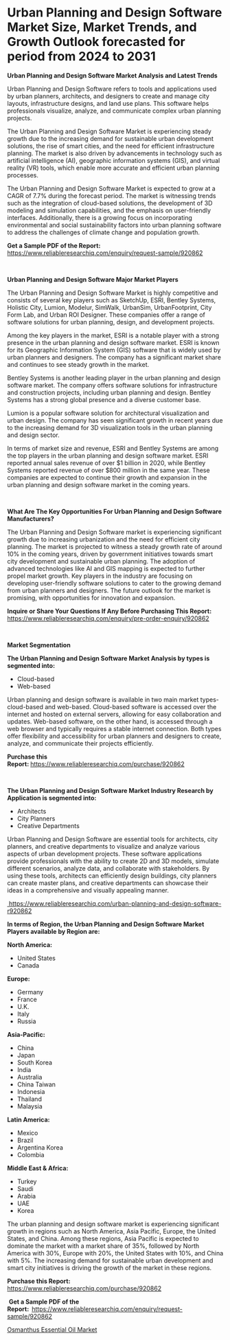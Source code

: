 <p><h1>Urban Planning and Design Software Market Size, Market Trends, and Growth Outlook forecasted for period from 2024 to 2031</h1></p><p><strong>Urban Planning and Design Software Market Analysis and Latest Trends</strong></p>
<p><p>Urban Planning and Design Software refers to tools and applications used by urban planners, architects, and designers to create and manage city layouts, infrastructure designs, and land use plans. This software helps professionals visualize, analyze, and communicate complex urban planning projects.</p><p>The Urban Planning and Design Software Market is experiencing steady growth due to the increasing demand for sustainable urban development solutions, the rise of smart cities, and the need for efficient infrastructure planning. The market is also driven by advancements in technology such as artificial intelligence (AI), geographic information systems (GIS), and virtual reality (VR) tools, which enable more accurate and efficient urban planning processes.</p><p>The Urban Planning and Design Software Market is expected to grow at a CAGR of 7.7% during the forecast period. The market is witnessing trends such as the integration of cloud-based solutions, the development of 3D modeling and simulation capabilities, and the emphasis on user-friendly interfaces. Additionally, there is a growing focus on incorporating environmental and social sustainability factors into urban planning software to address the challenges of climate change and population growth.</p></p>
<p><strong>Get a Sample PDF of the Report:&nbsp;</strong> <a href="https://www.reliableresearchiq.com/enquiry/request-sample/920862">https://www.reliableresearchiq.com/enquiry/request-sample/920862</a></p>
<p>&nbsp;</p>
<p><strong>Urban Planning and Design Software Major Market Players</strong></p>
<p><p>The Urban Planning and Design Software Market is highly competitive and consists of several key players such as SketchUp, ESRI, Bentley Systems, Holistic City, Lumion, Modelur, SimWalk, UrbanSim, UrbanFootprint, City Form Lab, and Urban ROI Designer. These companies offer a range of software solutions for urban planning, design, and development projects.</p><p>Among the key players in the market, ESRI is a notable player with a strong presence in the urban planning and design software market. ESRI is known for its Geographic Information System (GIS) software that is widely used by urban planners and designers. The company has a significant market share and continues to see steady growth in the market.</p><p>Bentley Systems is another leading player in the urban planning and design software market. The company offers software solutions for infrastructure and construction projects, including urban planning and design. Bentley Systems has a strong global presence and a diverse customer base.</p><p>Lumion is a popular software solution for architectural visualization and urban design. The company has seen significant growth in recent years due to the increasing demand for 3D visualization tools in the urban planning and design sector.</p><p>In terms of market size and revenue, ESRI and Bentley Systems are among the top players in the urban planning and design software market. ESRI reported annual sales revenue of over $1 billion in 2020, while Bentley Systems reported revenue of over $800 million in the same year. These companies are expected to continue their growth and expansion in the urban planning and design software market in the coming years.</p></p>
<p>&nbsp;</p>
<p><strong>What Are The Key Opportunities For Urban Planning and Design Software Manufacturers?</strong></p>
<p><p>The Urban Planning and Design Software market is experiencing significant growth due to increasing urbanization and the need for efficient city planning. The market is projected to witness a steady growth rate of around 10% in the coming years, driven by government initiatives towards smart city development and sustainable urban planning. The adoption of advanced technologies like AI and GIS mapping is expected to further propel market growth. Key players in the industry are focusing on developing user-friendly software solutions to cater to the growing demand from urban planners and designers. The future outlook for the market is promising, with opportunities for innovation and expansion.</p></p>
<p><strong>Inquire or Share Your Questions If Any Before Purchasing This Report:</strong> <a href="https://www.reliableresearchiq.com/enquiry/pre-order-enquiry/920862">https://www.reliableresearchiq.com/enquiry/pre-order-enquiry/920862</a></p>
<p>&nbsp;</p>
<p><strong>Market Segmentation</strong></p>
<p><strong>The Urban Planning and Design Software Market Analysis by types is segmented into:</strong></p>
<p><ul><li>Cloud-based</li><li>Web-based</li></ul></p>
<p><p>Urban planning and design software is available in two main market types- cloud-based and web-based. Cloud-based software is accessed over the internet and hosted on external servers, allowing for easy collaboration and updates. Web-based software, on the other hand, is accessed through a web browser and typically requires a stable internet connection. Both types offer flexibility and accessibility for urban planners and designers to create, analyze, and communicate their projects efficiently.</p></p>
<p><strong>Purchase this Report:&nbsp;</strong><a href="https://www.reliableresearchiq.com/purchase/920862">https://www.reliableresearchiq.com/purchase/920862</a></p>
<p>&nbsp;</p>
<p><strong>The Urban Planning and Design Software Market Industry Research by Application is segmented into:</strong></p>
<p><ul><li>Architects</li><li>City Planners</li><li>Creative Departments</li></ul></p>
<p><p>Urban Planning and Design Software are essential tools for architects, city planners, and creative departments to visualize and analyze various aspects of urban development projects. These software applications provide professionals with the ability to create 2D and 3D models, simulate different scenarios, analyze data, and collaborate with stakeholders. By using these tools, architects can efficiently design buildings, city planners can create master plans, and creative departments can showcase their ideas in a comprehensive and visually appealing manner.</p></p>
<p><a href="https://www.reliableresearchiq.com/urban-planning-and-design-software-r920862">&nbsp;https://www.reliableresearchiq.com/urban-planning-and-design-software-r920862</a></p>
<p><strong>In terms of Region, the Urban Planning and Design Software Market Players available by Region are:</strong></p>
<p>
    <p> <strong> North America: </strong>
        <ul>
            <li>United States</li>
            <li>Canada</li>
        </ul>
        </p> 
    <p> <strong> Europe: </strong>
        <ul>
            <li>Germany</li>
            <li>France</li>
            <li>U.K.</li>
            <li>Italy</li>
            <li>Russia</li>
        </ul>
        </p> 
    <p> <strong> Asia-Pacific: </strong>
        <ul>
            <li>China</li>
            <li>Japan</li>
            <li>South Korea</li>
            <li>India</li>
            <li>Australia</li>
            <li>China Taiwan</li>
            <li>Indonesia</li>
            <li>Thailand</li>
            <li>Malaysia</li>
        </ul>
        </p> 
    <p> <strong> Latin America: </strong>
        <ul>
            <li>Mexico</li>
            <li>Brazil</li>
            <li>Argentina Korea</li>
            <li>Colombia</li>
        </ul>
        </p> 
    <p> <strong> Middle East & Africa: </strong>
        <ul>
            <li>Turkey</li>
            <li>Saudi</li>
            <li>Arabia</li>
            <li>UAE</li>
            <li>Korea</li>
        </ul>
    </p>
    </p>
<p><p>The urban planning and design software market is experiencing significant growth in regions such as North America, Asia Pacific, Europe, the United States, and China. Among these regions, Asia Pacific is expected to dominate the market with a market share of 35%, followed by North America with 30%, Europe with 20%, the United States with 10%, and China with 5%. The increasing demand for sustainable urban development and smart city initiatives is driving the growth of the market in these regions.</p></p>
<p><strong>Purchase this Report: </strong><a href="https://www.reliableresearchiq.com/purchase/920862">https://www.reliableresearchiq.com/purchase/920862</a></p>
<p>&nbsp;<strong>Get a Sample PDF of the Report:&nbsp;&nbsp;</strong><a href="https://www.reliableresearchiq.com/enquiry/request-sample/920862">https://www.reliableresearchiq.com/enquiry/request-sample/920862</a></p>
<p><strong></strong></p>
<p><p><a href="https://www.linkedin.com/pulse/osmanthus-essential-oil-market-segmentation-geographical-regions-9xg2e?trackingId=epR2UsUSTqW3incEvFfEuw%3D%3D">Osmanthus Essential Oil Market</a></p></p>